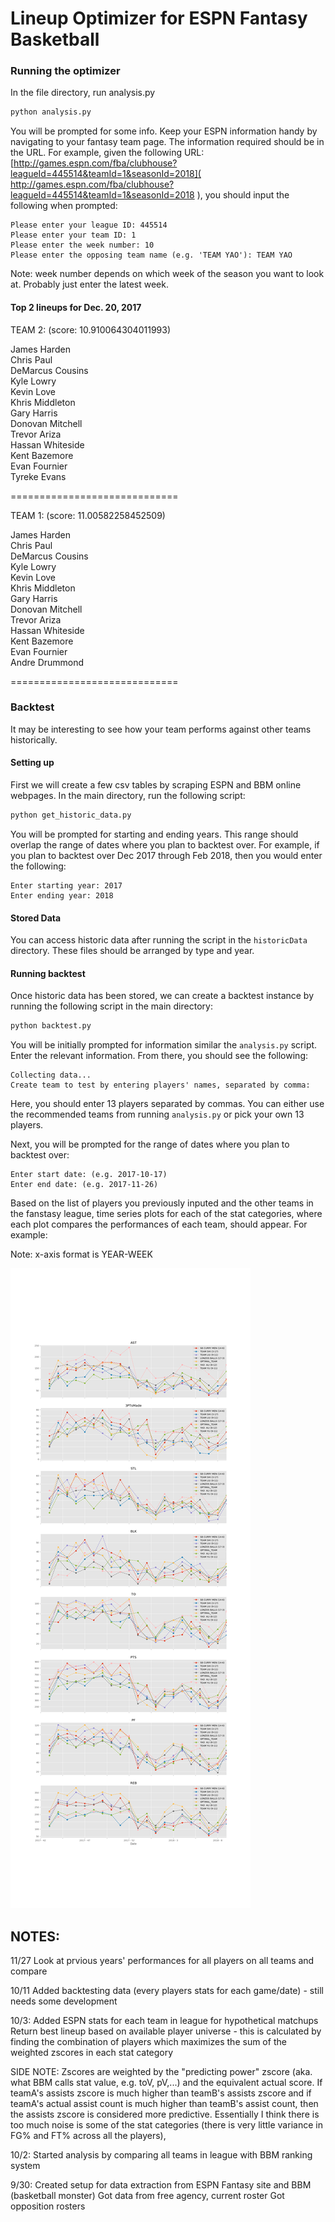 # Lineup Optimizer for ESPN Fantasy Basketball

### Running the optimizer
In the file directory, run analysis.py

```bash
python analysis.py
```

You will be prompted for some info. Keep your ESPN information handy by navigating to your fantasy team page. The information required should be in the URL. For example, given the following URL:
[http://games.espn.com/fba/clubhouse?leagueId=445514&teamId=1&seasonId=2018]( http://games.espn.com/fba/clubhouse?leagueId=445514&teamId=1&seasonId=2018 ), you should input the following when prompted:  

```
Please enter your league ID: 445514
Please enter your team ID: 1
Please enter the week number: 10
Please enter the opposing team name (e.g. 'TEAM YAO'): TEAM YAO
```

Note: week number depends on which week of the season you want to look at. Probably just enter the latest week. 

#### Top 2 lineups for Dec. 20, 2017

TEAM 2:  (score: 10.910064304011993)

James Harden <br />
Chris Paul <br />
DeMarcus Cousins <br />
Kyle Lowry <br />
Kevin Love <br />
Khris Middleton <br />
Gary Harris <br />
Donovan Mitchell <br />
Trevor Ariza <br />
Hassan Whiteside <br />
Kent Bazemore <br />
Evan Fournier <br />
Tyreke Evans <br />

=============================


TEAM 1:  (score: 11.00582258452509)

James Harden <br />
Chris Paul <br />
DeMarcus Cousins <br />
Kyle Lowry <br />
Kevin Love <br />
Khris Middleton <br />
Gary Harris <br />
Donovan Mitchell <br />
Trevor Ariza <br />
Hassan Whiteside <br />
Kent Bazemore <br />
Evan Fournier <br />
Andre Drummond <br />

=============================

### Backtest
It may be interesting to see how your team performs against other teams historically. 


#### Setting up
First we will create a few csv tables by scraping ESPN and BBM online webpages. In the main directory, run the following script:

```python
python get_historic_data.py
```

You will be prompted for starting and ending years. This range should overlap the range of dates where you plan to backtest over. For example, if you plan to backtest over Dec 2017 through Feb 2018, then you would enter the following: 

```
Enter starting year: 2017
Enter ending year: 2018
```

#### Stored Data
You can access historic data after running the script in the `historicData` directory. These files should be arranged by type and year. 

#### Running backtest
Once historic data has been stored, we can create a backtest instance by running the following script in the main directory: 

```python
python backtest.py
```

You will be initially prompted for information similar the `analysis.py` script. Enter the relevant information. From there, you should see the following: 

```
Collecting data...
Create team to test by entering players' names, separated by comma: 
```

Here, you should enter 13 players separated by commas. You can either use the recommended teams from running `analysis.py` or pick your own 13 players.

Next, you will be prompted for the range of dates where you plan to backtest over: 

```
Enter start date: (e.g. 2017-10-17)
Enter end date: (e.g. 2017-11-26)
```

Based on the list of players you previously inputed and the other teams in the fanstasy league, time series plots for each of the stat categories, where each plot compares the performances of each team, should appear. For example:

Note: x-axis format is YEAR-WEEK

![Alt text](/images/2018_comparison.png)<br />



## NOTES: 
11/27 
Look at prvious years' performances for all players on all teams and compare 

10/11
Added backtesting data (every players stats for each game/date) - still needs some development 

10/3:
Added ESPN stats for each team in league for hypothetical matchups
Return best lineup based on available player universe - this is calculated by finding the combination of players which maximizes the sum of the weighted zscores in each stat category

SIDE NOTE: Zscores are weighted by the "predicting power" zscore (aka. what BBM calls stat value, e.g. toV, pV,...) and the equivalent actual score. If teamA's assists zscore is much higher than teamB's assists zscore and if teamA's actual assist count is much higher than teamB's assist count, then the assists zscore is considered more predictive. Essentially I think there is too much noise is some of the stat categories (there is very little variance in FG% and FT% across all the players), 

10/2:
Started analysis by comparing all teams in league with BBM ranking system

9/30: 
Created setup for data extraction from ESPN Fantasy site and BBM (basketball monster)
Got data from free agency, current roster
Got opposition rosters

